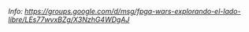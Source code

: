*Info: https://groups.google.com/d/msg/fpga-wars-explorando-el-lado-libre/LEs77wvxBZg/X3NzhG4WDgAJ*
